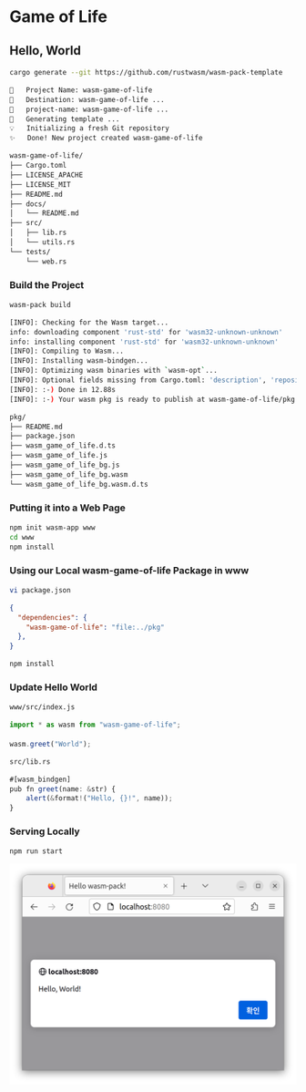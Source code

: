 # Game of Life

## Hello, World

```bash
cargo generate --git https://github.com/rustwasm/wasm-pack-template
```

```bash
🤷   Project Name: wasm-game-of-life
🔧   Destination: wasm-game-of-life ...
🔧   project-name: wasm-game-of-life ...
🔧   Generating template ...
💡   Initializing a fresh Git repository
✨   Done! New project created wasm-game-of-life
```

```bash
wasm-game-of-life/
├── Cargo.toml
├── LICENSE_APACHE
├── LICENSE_MIT
├── README.md
├── docs/
│   └── README.md
├── src/
│   ├── lib.rs
│   └── utils.rs
└── tests/
    └── web.rs
```

### Build the Project

```bash
wasm-pack build
```

```bash
[INFO]: Checking for the Wasm target...
info: downloading component 'rust-std' for 'wasm32-unknown-unknown'
info: installing component 'rust-std' for 'wasm32-unknown-unknown'
[INFO]: Compiling to Wasm...
[INFO]: Installing wasm-bindgen...
[INFO]: Optimizing wasm binaries with `wasm-opt`...
[INFO]: Optional fields missing from Cargo.toml: 'description', 'repository', and 'license'. These are not necessary, but recommended
[INFO]: :-) Done in 12.88s
[INFO]: :-) Your wasm pkg is ready to publish at wasm-game-of-life/pkg.
```

```bash
pkg/
├── README.md
├── package.json
├── wasm_game_of_life.d.ts
├── wasm_game_of_life.js
├── wasm_game_of_life_bg.js
├── wasm_game_of_life_bg.wasm
└── wasm_game_of_life_bg.wasm.d.ts
```

### Putting it into a Web Page

```bash
npm init wasm-app www
cd www
npm install
```

### Using our Local wasm-game-of-life Package in www

```bash
vi package.json
```

```json
{
  "dependencies": {
    "wasm-game-of-life": "file:../pkg"
  },
}
```

```bash
npm install
```

### Update Hello World

```bash
www/src/index.js
```

```js
import * as wasm from "wasm-game-of-life";

wasm.greet("World");
```

```bash
src/lib.rs
```

```js
#[wasm_bindgen]
pub fn greet(name: &str) {
    alert(&format!("Hello, {}!", name));
}
```

### Serving Locally

```bash
npm run start
```

![helloworld](images/helloworld.png)

